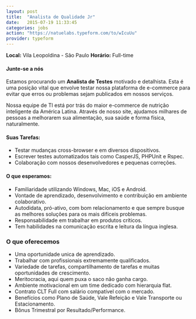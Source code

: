 ```yaml
---
layout: post
title:  "Analista de Qualidade Jr"
date:   2015-07-19 11:33:45
categories: jobs
action: "https://natuelabs.typeform.com/to/wIcuUu"
provider: typeform
---
```


**Local:** Vila Leopoldina - São Paulo
**Horário:** Full-time

#### Junte-se a nós
Estamos procurando um **Analista de Testes** motivado e detalhista. Esta é uma posição vital que envolve testar nossa plataforma de e-commerce para evitar que erros ou problemas sejam publicados em nossos serviços.

Nossa equipe de TI está por trás do maior e-commerce de nutrição inteligente da América Latina.
Através de nosso site, ajudamos milhares de pessoas a melhorarem sua alimentação, sua saúde e forma física, naturalmente.

#### Suas Tarefas:

- Testar mudanças cross-browser e em diversos dispositivos.
- Escrever testes automatizados tais como CasperJS, PHPUnit e Rspec.
- Colaboração com nossos desenvolvedores e pequenas correções.

#### O que esperamos:

- Familiaridade utilizando Windows, Mac, iOS e Android.
- Vontade de aprendizado, desenvolvimento e contribuição em ambiente colaborativo.
- Autodidata, pró-ativo, com bom relacionamento e que sempre busque as melhores soluções para os mais difíceis problemas.
- Responsabilidade em trabalhar em produtos críticos.
- Tem habilidades na comunicação escrita e leitura da língua inglesa.

### O que oferecemos

- Uma oportunidade unica de aprendizado.
- Trabalhar com profissionais extremamente qualificados.
- Variedade de tarefas, compartilhamento de tarefas e muitas oportunidades de crescimento.
- Meritocracia, aqui quem puxa o saco não ganha cargo.
- Ambiente motivacional em um time dedicado com hierarquia flat.
- Contrato CLT Full com salário compatível com o mercado.
- Benefícios como Plano de Saúde, Vale Refeição e Vale Transporte ou Estacionamento.
- Bônus Trimestral por Resultado/Performance.